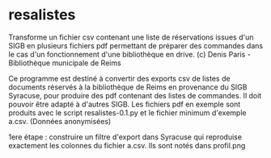 # resalistes
Transforme un fichier csv contenant une liste de réservations issues d'un SIGB en plusieurs fichiers pdf permettant de préparer des commandes dans le cas d'un fonctionnement d'une bibliothèque en drive. (c) Denis Paris - Bibliothèque municipale de Reims


Ce programme est destiné à convertir des exports csv de listes de documents réservés à la bibliothèque de Reims en provenance du SIGB Syracuse, pour produire des pdf contenant des listes de commandes. Il doit pouvoir être adapté à d'autres SIGB. Les fichiers pdf en exemple sont produits avec le script resalistes-0.1.py et le fichier minimum d'exemple a.csv. (Données anonymisées)

1ere étape : construire un filtre d'export dans Syracuse qui reproduise exactement les colonnes du fichier a.csv. Ils sont notés dans profil.png
